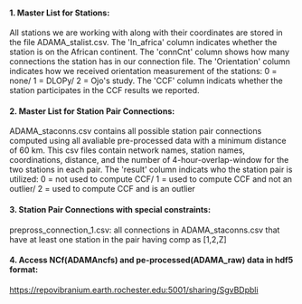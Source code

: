 #### 1. Master List for Stations:

All stations we are working with along with their coordinates are stored in the file ADAMA_stalist.csv. The 'In_africa' column indicates whether the station is on the African continent. The 'connCnt' column shows how many connections the station has in our connection file. The 'Orientation' column indicates how we received orientation measurement of the stations: 0 = none/ 1 = DLOPy/ 2 = Ojo's study. The 'CCF' column indicats whether the station participates in the CCF results we reported. 

#### 2. Master List for Station Pair Connections:

ADAMA_staconns.csv contains all possible station pair connections computed using all avaliable pre-processed data with a minimum distance of 60 km. This csv files contain network names, station names, coordinations, distance, and the number of 4-hour-overlap-window for the two stations in each pair. The 'result' column indicats who the station pair is utilized: 0 = not used to compute CCF/ 1 = used to compute CCF and not an outlier/ 2 = used to compute CCF and is an outlier

#### 3. Station Pair Connections with special constraints:

prepross_connection_1.csv: all connections in ADAMA_staconns.csv that have at least one station in the pair having comp as [1,2,Z]

#### 4. Access NCf(ADAMAncfs) and pe-processed(ADAMA_raw) data in hdf5 format:
https://repovibranium.earth.rochester.edu:5001/sharing/SgvBDpbli
